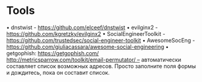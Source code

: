 # Tools
• dnstwist - https://github.com/elceef/dnstwist
• evilginx2 - https://github.com/kgretzky/evilginx2
• SocialEngineerToolkit - https://github.com/trustedsec/social-engineer-toolkit
• AwesomeSocEng - https://github.com/giuliacassara/awesome-social-engineering
• getgophish: https://getgophish.com/
http://metricsparrow.com/toolkit/email-permutator/ – автоматически составляет список возможных адресов. Просто заполните поля формы и дождитесь, пока он составит список.